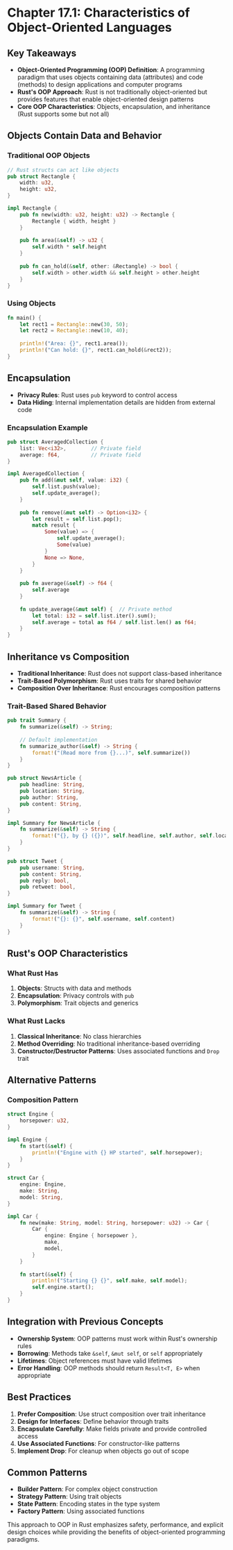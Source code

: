# Chapter 17.1: Characteristics of Object-Oriented Languages

## Key Takeaways
- **Object-Oriented Programming (OOP) Definition**: A programming paradigm that uses objects containing data (attributes) and code (methods) to design applications and computer programs
- **Rust's OOP Approach**: Rust is not traditionally object-oriented but provides features that enable object-oriented design patterns
- **Core OOP Characteristics**: Objects, encapsulation, and inheritance (Rust supports some but not all)

## Objects Contain Data and Behavior

### Traditional OOP Objects
```rust
// Rust structs can act like objects
pub struct Rectangle {
    width: u32,
    height: u32,
}

impl Rectangle {
    pub fn new(width: u32, height: u32) -> Rectangle {
        Rectangle { width, height }
    }
    
    pub fn area(&self) -> u32 {
        self.width * self.height
    }
    
    pub fn can_hold(&self, other: &Rectangle) -> bool {
        self.width > other.width && self.height > other.height
    }
}
```

### Using Objects
```rust
fn main() {
    let rect1 = Rectangle::new(30, 50);
    let rect2 = Rectangle::new(10, 40);
    
    println!("Area: {}", rect1.area());
    println!("Can hold: {}", rect1.can_hold(&rect2));
}
```

## Encapsulation
- **Privacy Rules**: Rust uses `pub` keyword to control access
- **Data Hiding**: Internal implementation details are hidden from external code

### Encapsulation Example
```rust
pub struct AveragedCollection {
    list: Vec<i32>,        // Private field
    average: f64,          // Private field
}

impl AveragedCollection {
    pub fn add(&mut self, value: i32) {
        self.list.push(value);
        self.update_average();
    }
    
    pub fn remove(&mut self) -> Option<i32> {
        let result = self.list.pop();
        match result {
            Some(value) => {
                self.update_average();
                Some(value)
            }
            None => None,
        }
    }
    
    pub fn average(&self) -> f64 {
        self.average
    }
    
    fn update_average(&mut self) {  // Private method
        let total: i32 = self.list.iter().sum();
        self.average = total as f64 / self.list.len() as f64;
    }
}
```

## Inheritance vs Composition
- **Traditional Inheritance**: Rust does not support class-based inheritance
- **Trait-Based Polymorphism**: Rust uses traits for shared behavior
- **Composition Over Inheritance**: Rust encourages composition patterns

### Trait-Based Shared Behavior
```rust
pub trait Summary {
    fn summarize(&self) -> String;
    
    // Default implementation
    fn summarize_author(&self) -> String {
        format!("(Read more from {}...)", self.summarize())
    }
}

pub struct NewsArticle {
    pub headline: String,
    pub location: String,
    pub author: String,
    pub content: String,
}

impl Summary for NewsArticle {
    fn summarize(&self) -> String {
        format!("{}, by {} ({})", self.headline, self.author, self.location)
    }
}

pub struct Tweet {
    pub username: String,
    pub content: String,
    pub reply: bool,
    pub retweet: bool,
}

impl Summary for Tweet {
    fn summarize(&self) -> String {
        format!("{}: {}", self.username, self.content)
    }
}
```

## Rust's OOP Characteristics

### What Rust Has
1. **Objects**: Structs with data and methods
2. **Encapsulation**: Privacy controls with `pub`
3. **Polymorphism**: Trait objects and generics

### What Rust Lacks
1. **Classical Inheritance**: No class hierarchies
2. **Method Overriding**: No traditional inheritance-based overriding
3. **Constructor/Destructor Patterns**: Uses associated functions and `Drop` trait

## Alternative Patterns

### Composition Pattern
```rust
struct Engine {
    horsepower: u32,
}

impl Engine {
    fn start(&self) {
        println!("Engine with {} HP started", self.horsepower);
    }
}

struct Car {
    engine: Engine,
    make: String,
    model: String,
}

impl Car {
    fn new(make: String, model: String, horsepower: u32) -> Car {
        Car {
            engine: Engine { horsepower },
            make,
            model,
        }
    }
    
    fn start(&self) {
        println!("Starting {} {}", self.make, self.model);
        self.engine.start();
    }
}
```

## Integration with Previous Concepts
- **Ownership System**: OOP patterns must work within Rust's ownership rules
- **Borrowing**: Methods take `&self`, `&mut self`, or `self` appropriately
- **Lifetimes**: Object references must have valid lifetimes
- **Error Handling**: OOP methods should return `Result<T, E>` when appropriate

## Best Practices
1. **Prefer Composition**: Use struct composition over trait inheritance
2. **Design for Interfaces**: Define behavior through traits
3. **Encapsulate Carefully**: Make fields private and provide controlled access
4. **Use Associated Functions**: For constructor-like patterns
5. **Implement Drop**: For cleanup when objects go out of scope

## Common Patterns
- **Builder Pattern**: For complex object construction
- **Strategy Pattern**: Using trait objects
- **State Pattern**: Encoding states in the type system
- **Factory Pattern**: Using associated functions

This approach to OOP in Rust emphasizes safety, performance, and explicit design choices while providing the benefits of object-oriented programming paradigms.